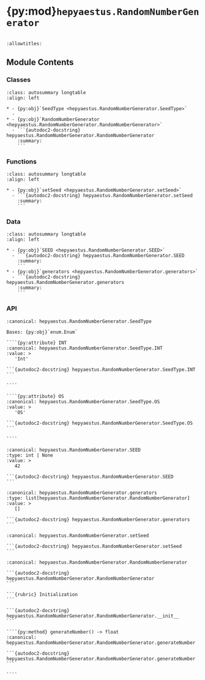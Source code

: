 # {py:mod}`hepyaestus.RandomNumberGenerator`

```{py:module} hepyaestus.RandomNumberGenerator
```

```{autodoc2-docstring} hepyaestus.RandomNumberGenerator
:allowtitles:
```

## Module Contents

### Classes

````{list-table}
:class: autosummary longtable
:align: left

* - {py:obj}`SeedType <hepyaestus.RandomNumberGenerator.SeedType>`
  -
* - {py:obj}`RandomNumberGenerator <hepyaestus.RandomNumberGenerator.RandomNumberGenerator>`
  - ```{autodoc2-docstring} hepyaestus.RandomNumberGenerator.RandomNumberGenerator
    :summary:
    ```
````

### Functions

````{list-table}
:class: autosummary longtable
:align: left

* - {py:obj}`setSeed <hepyaestus.RandomNumberGenerator.setSeed>`
  - ```{autodoc2-docstring} hepyaestus.RandomNumberGenerator.setSeed
    :summary:
    ```
````

### Data

````{list-table}
:class: autosummary longtable
:align: left

* - {py:obj}`SEED <hepyaestus.RandomNumberGenerator.SEED>`
  - ```{autodoc2-docstring} hepyaestus.RandomNumberGenerator.SEED
    :summary:
    ```
* - {py:obj}`generators <hepyaestus.RandomNumberGenerator.generators>`
  - ```{autodoc2-docstring} hepyaestus.RandomNumberGenerator.generators
    :summary:
    ```
````

### API

`````{py:class} SeedType(*args, **kwds)
:canonical: hepyaestus.RandomNumberGenerator.SeedType

Bases: {py:obj}`enum.Enum`

````{py:attribute} INT
:canonical: hepyaestus.RandomNumberGenerator.SeedType.INT
:value: >
   'Int'

```{autodoc2-docstring} hepyaestus.RandomNumberGenerator.SeedType.INT
```

````

````{py:attribute} OS
:canonical: hepyaestus.RandomNumberGenerator.SeedType.OS
:value: >
   'OS'

```{autodoc2-docstring} hepyaestus.RandomNumberGenerator.SeedType.OS
```

````

`````

````{py:data} SEED
:canonical: hepyaestus.RandomNumberGenerator.SEED
:type: int | None
:value: >
   42

```{autodoc2-docstring} hepyaestus.RandomNumberGenerator.SEED
```

````

````{py:data} generators
:canonical: hepyaestus.RandomNumberGenerator.generators
:type: list[hepyaestus.RandomNumberGenerator.RandomNumberGenerator]
:value: >
   []

```{autodoc2-docstring} hepyaestus.RandomNumberGenerator.generators
```

````

````{py:function} setSeed(seed: int = 42, seedType: hepyaestus.RandomNumberGenerator.SeedType = SeedType.INT) -> None
:canonical: hepyaestus.RandomNumberGenerator.setSeed

```{autodoc2-docstring} hepyaestus.RandomNumberGenerator.setSeed
```
````

`````{py:class} RandomNumberGenerator(distribution: hepyaestus.ProbDistribution.ProbDistribution)
:canonical: hepyaestus.RandomNumberGenerator.RandomNumberGenerator

```{autodoc2-docstring} hepyaestus.RandomNumberGenerator.RandomNumberGenerator
```

```{rubric} Initialization
```

```{autodoc2-docstring} hepyaestus.RandomNumberGenerator.RandomNumberGenerator.__init__
```

````{py:method} generateNumber() -> float
:canonical: hepyaestus.RandomNumberGenerator.RandomNumberGenerator.generateNumber

```{autodoc2-docstring} hepyaestus.RandomNumberGenerator.RandomNumberGenerator.generateNumber
```

````

`````
